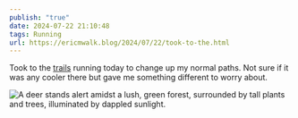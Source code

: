 ```yaml
---
publish: "true"
date: 2024-07-22 21:10:48
tags: Running
url: https://ericmwalk.blog/2024/07/22/took-to-the.html
---
```


Took to the [trails](https://www.strava.com/activities/11954443146) running today to change up my normal paths. Not sure if it was any cooler there but gave me something different to worry about.

![A deer stands alert amidst a lush, green forest, surrounded by tall plants and trees, illuminated by dappled sunlight.](https://ericmwalk.blog/uploads/2024/img-0967.jpeg)
